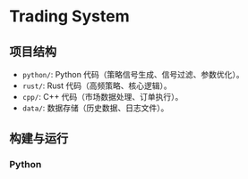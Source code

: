 # Trading System

## 项目结构
- `python/`: Python 代码（策略信号生成、信号过滤、参数优化）。
- `rust/`: Rust 代码（高频策略、核心逻辑）。
- `cpp/`: C++ 代码（市场数据处理、订单执行）。
- `data/`: 数据存储（历史数据、日志文件）。

## 构建与运行
### Python